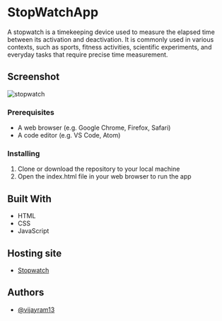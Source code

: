 # StopWatchApp

A stopwatch is a timekeeping device used to measure the elapsed time between its activation and deactivation. It is commonly used in various contexts, such as sports, fitness activities, scientific experiments, and everyday tasks that require precise time measurement.


## Screenshot
![stopwatch](https://github.com/vijayram13/StopwatchApp/assets/131104698/eca5b53c-baf2-4da4-acff-ea0cf4d10c06)

### Prerequisites

- A web browser (e.g. Google Chrome, Firefox, Safari)
- A code editor (e.g. VS Code, Atom)

### Installing

1. Clone or download the repository to your local machine
2. Open the index.html file in your web browser to run the app

## Built With

- HTML
- CSS
- JavaScript

## Hosting site

- [Stopwatch]()

## Authors

- [@vijayram13](https://github.com/vijayram13)
